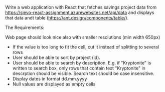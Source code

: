 Write a web application with React that fetches savings project data from https://sievo-react-assignment.azurewebsites.net/api/data and displays that data andt table (https://ant.design/components/table/).

The Requirements:

Web page should look nice also with smaller resolutions (min width 650px)
 * If the value is too long to fit the cell, cut it instead of splitting to several rows
 * User should be able to sort by project (id).
 * User should be able to search by description. E.g. if "Kryptonite" is written to search box, only rows that contain text  "Kryptonite" in descrption should be visible. Search text should be case insensitive.
 * Display dates in format dd.mm.yyyy
 * Null values are displayed as empty cells
